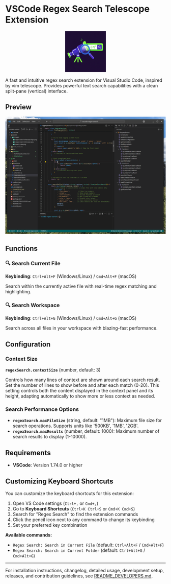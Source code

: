# VSCode Regex Search Telescope Extension

<div align="center">
  <img src="assets/images/regex-search-telescope-logo.png" alt="Regex Search Telescope Logo" width="128" height="128">
</div>

A fast and intuitive regex search extension for Visual Studio Code, inspired by vim telescope. 
Provides powerful text search capabilities with a clean split-pane (vertical) interface.

## Preview

![Regex Search Telescope Demo](assets/images/regex-search-telescope.gif)

## Functions

### 🔍 Search Current File
**Keybinding**: `Ctrl+Alt+F` (Windows/Linux) / `Cmd+Alt+F` (macOS)

Search within the currently active file with real-time regex matching and highlighting.

### 🔍 Search Workspace
**Keybinding**: `Ctrl+Alt+G` (Windows/Linux) / `Cmd+Alt+G` (macOS)

Search across all files in your workspace with blazing-fast performance.

## Configuration

### Context Size
**`regexSearch.contextSize`** (number, default: 3)

Controls how many lines of context are shown around each search result. Set the number of lines to show before and after each match (0-20). This setting controls both the content displayed in the context panel and its height, adapting automatically to show more or less context as needed.

### Search Performance Options

- **`regexSearch.maxFileSize`** (string, default: "1MB"): Maximum file size for search operations. Supports units like '500KB', '1MB', '2GB'.
- **`regexSearch.maxResults`** (number, default: 1000): Maximum number of search results to display (1-10000).

## Requirements

- **VSCode**: Version 1.74.0 or higher

## Customizing Keyboard Shortcuts

You can customize the keyboard shortcuts for this extension:

1. Open VS Code settings (`Ctrl+,` or `Cmd+,`)
2. Go to **Keyboard Shortcuts** (`Ctrl+K Ctrl+S` or `Cmd+K Cmd+S`)
3. Search for "Regex Search" to find the extension commands
4. Click the pencil icon next to any command to change its keybinding
5. Set your preferred key combination

**Available commands:**
- `Regex Search: Search in Current File` (default: `Ctrl+Alt+F` / `Cmd+Alt+F`)
- `Regex Search: Search in Current Folder` (default: `Ctrl+Alt+G` / `Cmd+Alt+G`)

---

For installation instructions, changelog, detailed usage, development setup, releases, and contribution guidelines, see [README_DEVELOPERS.md](README_DEVELOPERS.md).
